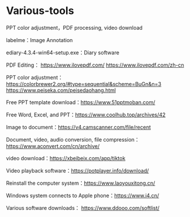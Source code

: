 # Various-tools
PPT color adjustment，PDF processing, video download



labelme：Image Annotation

ediary-4.3.4-win64-setup.exe：Diary software

PDF Editing：
      https://www.ilovepdf.com/
      https://www.ilovepdf.com/zh-cn

PPT color adjustment：
      https://colorbrewer2.org/#type=sequential&scheme=BuGn&n=3
      https://www.peiseka.com/peisedaohang.html
      
Free PPT template download：https://www.51pptmoban.com/


Free Word, Excel, and PPT：https://www.coolhub.top/archives/42

Image to document：https://v4.camscanner.com/file/recent


Document, video, audio conversion, file compression：https://www.aconvert.com/cn/archive/

video download：https://xbeibeix.com/app/tiktok

Video playback software：https://potplayer.info/download/

Reinstall the computer system：https://www.laoyouxitong.cn/

Windows system connects to Apple phone：https://www.i4.cn/

Various software downloads：
      https://www.ddooo.com/softlist/
